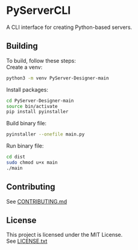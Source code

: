 # PyServerCLI
A CLI interface for creating Python-based servers.

## Building
To build, follow these steps: <br>
Create a venv:
```bash
python3 -m venv PyServer-Designer-main
```
Install packages:
```bash
cd PyServer-Designer-main
source bin/activate
pip install pyinstaller
```
Build binary file:
```bash
pyinstaller --onefile main.py
```
Run binary file:
```bash
cd dist
sudo chmod u+x main
./main
```
## Contributing
See [CONTRIBUTING.md](CONTRIBUTING.md)

## License
This project is licensed under the MIT License.  
See [LICENSE.txt](LICENSE.txt)
